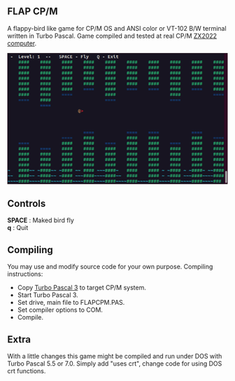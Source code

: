 ## FLAP CP/M

A flappy-bird like game for CP/M OS and ANSI color or VT-102 B/W terminal written in Turbo Pascal.
Game compiled and tested at real CP/M [ZX2022 computer](https://github.com/michalin/ZX2022). 

![](screenshot.png )

## Controls

**SPACE** : Maked bird fly  
**q** : Quit

## Compiling

You may use and modify source code for your own purpose. Compiling instructions:
* Copy [Turbo Pascal 3](http://www.retroarchive.org/cpm/lang/lang.htm) to target CP/M system.
* Start Turbo Pascal 3.
* Set drive, main file to FLAPCPM.PAS.
* Set compiler options to COM.
* Compile.

## Extra

With a little changes this game might be compiled and run under DOS with Turbo Pascal 5.5 or 7.0. 
Simply add "uses crt", change code for using DOS crt functions. 
